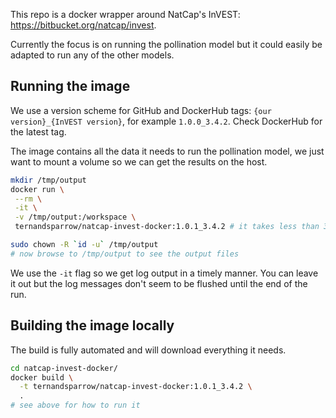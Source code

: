 This repo is a docker wrapper around NatCap's InVEST: https://bitbucket.org/natcap/invest.

Currently the focus is on running the pollination model but it could easily be adapted to run any of the other models.

## Running the image

We use a version scheme for GitHub and DockerHub tags: `{our version}_{InVEST version}`, for example `1.0.0_3.4.2`.
Check DockerHub for the latest tag.

The image contains all the data it needs to run the pollination model, we just want to mount a volume so we can get the results on the host.
```bash
mkdir /tmp/output
docker run \
 --rm \
 -it \
 -v /tmp/output:/workspace \
 ternandsparrow/natcap-invest-docker:1.0.1_3.4.2 # it takes less than 30 seconds to run usually

sudo chown -R `id -u` /tmp/output
# now browse to /tmp/output to see the output files
```
We use the `-it` flag so we get log output in a timely manner. You can leave it out but the log messages don't seem to be flushed until the end of the run.

## Building the image locally

The build is fully automated and will download everything it needs.
```bash
cd natcap-invest-docker/
docker build \
  -t ternandsparrow/natcap-invest-docker:1.0.1_3.4.2 \
  .
# see above for how to run it
```
